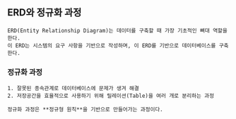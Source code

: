 ## ERD와 정규화 과정
    ERD(Entity Relationship Diagram)는 데이터를 구축할 때 가장 기초적인 뼈대 역할을 한다.
    이 ERD는 시스템의 요구 사항을 기반으로 작성하며, 이 ERD를 기반으로 데이터베이스를 구축한다.


### 정규화 과정
    1. 잘못된 종속관계로 데이터베이스에 문제가 생겨 해결
    2. 저장공간을 효율적으로 사용하기 위해 릴레이션(Table)을 여러 개로 분리하는 과정

    정규화 과정은 **정규형 원칙**을 기반으로 만들어가는 과정이다.